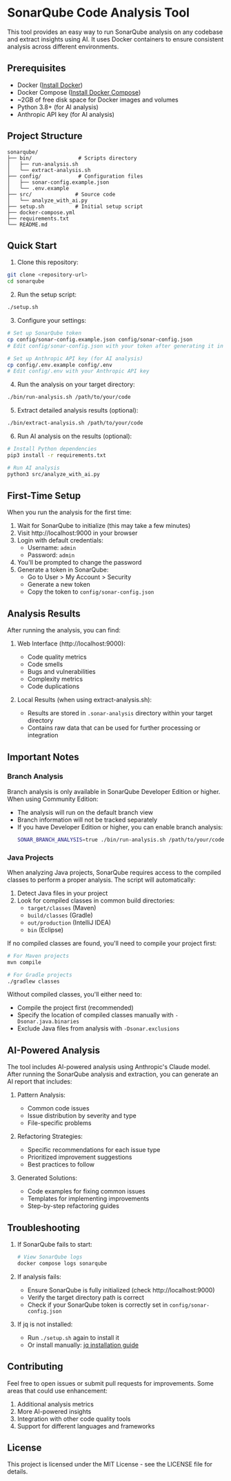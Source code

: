 # SonarQube Code Analysis Tool

This tool provides an easy way to run SonarQube analysis on any codebase and extract insights using AI. It uses Docker containers to ensure consistent analysis across different environments.

## Prerequisites

- Docker ([Install Docker](https://docs.docker.com/get-docker/))
- Docker Compose ([Install Docker Compose](https://docs.docker.com/compose/install/))
- ~2GB of free disk space for Docker images and volumes
- Python 3.8+ (for AI analysis)
- Anthropic API key (for AI analysis)

## Project Structure

```
sonarqube/
├── bin/               # Scripts directory
│   ├── run-analysis.sh
│   └── extract-analysis.sh
├── config/            # Configuration files
│   ├── sonar-config.example.json
│   └── .env.example
├── src/              # Source code
│   └── analyze_with_ai.py
├── setup.sh          # Initial setup script
├── docker-compose.yml
├── requirements.txt
└── README.md
```

## Quick Start

1. Clone this repository:
```bash
git clone <repository-url>
cd sonarqube
```

2. Run the setup script:
```bash
./setup.sh
```

3. Configure your settings:
```bash
# Set up SonarQube token
cp config/sonar-config.example.json config/sonar-config.json
# Edit config/sonar-config.json with your token after generating it in SonarQube

# Set up Anthropic API key (for AI analysis)
cp config/.env.example config/.env
# Edit config/.env with your Anthropic API key
```

4. Run the analysis on your target directory:
```bash
./bin/run-analysis.sh /path/to/your/code
```

5. Extract detailed analysis results (optional):
```bash
./bin/extract-analysis.sh /path/to/your/code
```

6. Run AI analysis on the results (optional):
```bash
# Install Python dependencies
pip3 install -r requirements.txt

# Run AI analysis
python3 src/analyze_with_ai.py
```

## First-Time Setup

When you run the analysis for the first time:

1. Wait for SonarQube to initialize (this may take a few minutes)
2. Visit http://localhost:9000 in your browser
3. Login with default credentials:
   - Username: `admin`
   - Password: `admin`
4. You'll be prompted to change the password
5. Generate a token in SonarQube:
   - Go to User > My Account > Security
   - Generate a new token
   - Copy the token to `config/sonar-config.json`

## Analysis Results

After running the analysis, you can find:

1. Web Interface (http://localhost:9000):
   - Code quality metrics
   - Code smells
   - Bugs and vulnerabilities
   - Complexity metrics
   - Code duplications

2. Local Results (when using extract-analysis.sh):
   - Results are stored in `.sonar-analysis` directory within your target directory
   - Contains raw data that can be used for further processing or integration

## Important Notes

### Branch Analysis
Branch analysis is only available in SonarQube Developer Edition or higher. When using Community Edition:
- The analysis will run on the default branch view
- Branch information will not be tracked separately
- If you have Developer Edition or higher, you can enable branch analysis:
  ```bash
  SONAR_BRANCH_ANALYSIS=true ./bin/run-analysis.sh /path/to/your/code
  ```

### Java Projects

When analyzing Java projects, SonarQube requires access to the compiled classes to perform a proper analysis. The script will automatically:

1. Detect Java files in your project
2. Look for compiled classes in common build directories:
   - `target/classes` (Maven)
   - `build/classes` (Gradle)
   - `out/production` (IntelliJ IDEA)
   - `bin` (Eclipse)

If no compiled classes are found, you'll need to compile your project first:
```bash
# For Maven projects
mvn compile

# For Gradle projects
./gradlew classes
```

Without compiled classes, you'll either need to:
- Compile the project first (recommended)
- Specify the location of compiled classes manually with `-Dsonar.java.binaries`
- Exclude Java files from analysis with `-Dsonar.exclusions`

## AI-Powered Analysis

The tool includes AI-powered analysis using Anthropic's Claude model. After running the SonarQube analysis and extraction, you can generate an AI report that includes:

1. Pattern Analysis:
   - Common code issues
   - Issue distribution by severity and type
   - File-specific problems

2. Refactoring Strategies:
   - Specific recommendations for each issue type
   - Prioritized improvement suggestions
   - Best practices to follow

3. Generated Solutions:
   - Code examples for fixing common issues
   - Templates for implementing improvements
   - Step-by-step refactoring guides

## Troubleshooting

1. If SonarQube fails to start:
   ```bash
   # View SonarQube logs
   docker compose logs sonarqube
   ```

2. If analysis fails:
   - Ensure SonarQube is fully initialized (check http://localhost:9000)
   - Verify the target directory path is correct
   - Check if your SonarQube token is correctly set in `config/sonar-config.json`

3. If jq is not installed:
   - Run `./setup.sh` again to install it
   - Or install manually: [jq installation guide](https://stedolan.github.io/jq/download/)

## Contributing

Feel free to open issues or submit pull requests for improvements. Some areas that could use enhancement:

1. Additional analysis metrics
2. More AI-powered insights
3. Integration with other code quality tools
4. Support for different languages and frameworks

## License

This project is licensed under the MIT License - see the LICENSE file for details.
